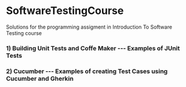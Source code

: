 # SoftwareTestingCourse
Solutions for the programming assigment in Introduction To Software Testing course 


### 1) Building Unit Tests and Coffe Maker --- Examples of JUnit Tests
### 2) Cucumber --- Examples of creating Test Cases using Cucumber and Gherkin


